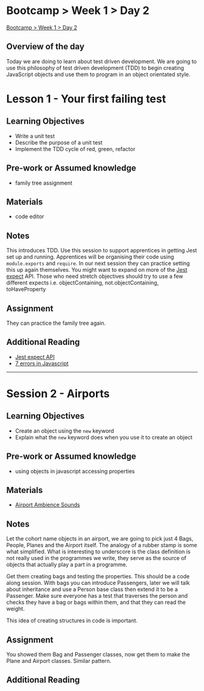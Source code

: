 # Bootcamp > Week 1 > Day 2

[Bootcamp > Week 1 > Day 2](https://whitehatlearningproducts.github.io/swe/bootcamp/wk1/day2.html)

## Overview of the day

Today we are doing to learn about test driven development. We are going to use this philosophy of test driven development (TDD) to begin creating JavaScript objects and use them to program in an object orientated style. 

# Lesson 1 - Your first failing test

## Learning Objectives

* Write a unit test
* Describe the purpose of a unit test
* Implement the TDD cycle of red, green, refactor

## Pre-work or Assumed knowledge

* family tree assignment

## Materials

* code editor

## Notes

This introduces TDD. Use this session to support apprentices in getting Jest set up and running. Apprentices will be organising their code using `module.exports` and `require`. In our next session they can practice setting this up again themselves. You might want to expand on more of the [Jest expect](https://jestjs.io/docs/en/expect) API. Those who need stretch objectives should try to use a few different expects i.e. objectContaining, not.objectContaining, toHaveProperty

## Assignment

They can practice the family tree again.

## Additional Reading

* [Jest expect API](https://jestjs.io/docs/en/expect)
* [7 errors in Javascript](https://developer.mozilla.org/en-US/docs/Web/JavaScript/Reference/Global_Objects/Error)

<hr/>

# Session 2 - Airports

## Learning Objectives

* Create an object using the `new` keyword
* Explain what the `new` keyword does when you use it to create an object 

## Pre-work or Assumed knowledge

* using objects in javascript accessing properties

## Materials

* [Airport Ambience Sounds](https://youtu.be/zQG5OdBnYfA)

## Notes

Let the cohort name objects in an airport, we are going to pick just 4 Bags, People, Planes and the Airport itself. The analogy of a rubber stamp is some what simplified. What is interesting to underscore is the class definition is not really used in the programmes we write, they serve as the source of objects that actually play a part in a programme.

Get them creating bags and testing the properties. This should be a code along session. With bags you can introduce Passengers, later we will talk about inheritance and use a Person base class then extend it to be a Passenger. Make sure everyone has a test that traverses the person and checks they have a bag or bags within them, and that they can read the weight.

This idea of creating structures in code is important. 

## Assignment

You showed them Bag and Passenger classes, now get them to make the Plane and Airport classes. Similar pattern.

## Additional Reading